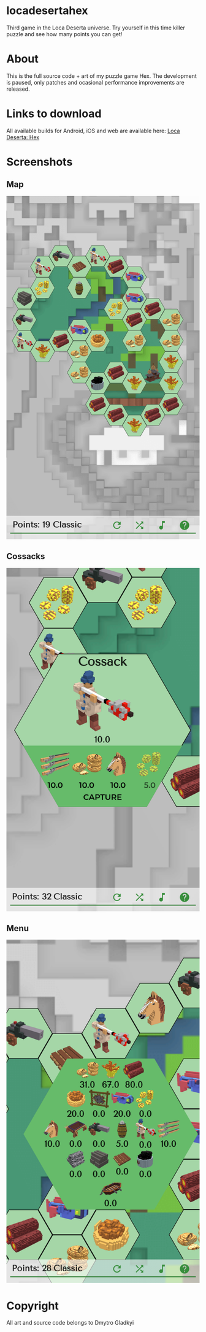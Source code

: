 # locadesertahex

Third game in the Loca Deserta universe. Try yourself in this time killer puzzle and see how many points you can get!

# About

This is the full source code + art of my puzzle game Hex. The development is paused, only patches and ocasional performance improvements are released.

# Links to download

All available builds for Android, iOS and web are available here: [Loca Deserta: Hex](http://locadeserta.com/locadesertahex/index_en.html)

# Screenshots

## Map
![Map](app_stores\android\en\Screenshot_1613287997.png)

## Cossacks
![Cossacks](app_stores\android\en\Screenshot_1613288070.png)

## Menu
![Menu](app_stores\android\en\Screenshot_1613288035.png)

# Copyright

All art and source code belongs to Dmytro Gladkyi